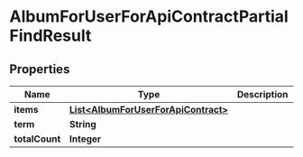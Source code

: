 

# AlbumForUserForApiContractPartialFindResult


## Properties

Name | Type | Description | Notes
------------ | ------------- | ------------- | -------------
**items** | [**List&lt;AlbumForUserForApiContract&gt;**](AlbumForUserForApiContract.md) |  |  [optional]
**term** | **String** |  |  [optional]
**totalCount** | **Integer** |  |  [optional]



